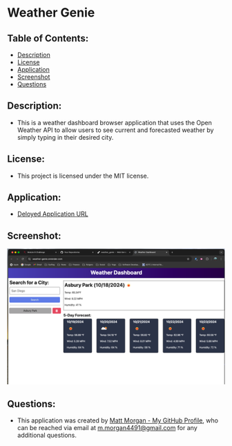 # Weather Genie

## Table of Contents:
- [Description](#description)
- [License](#license)
- [Application](#application)
- [Screenshot](#screenshot)
- [Questions](#questions)


## Description:
- This is a weather dashboard browser application that uses the Open Weather API to allow users to see current and forecasted weather by simply typing in their desired city.

  
## License:
- This project is licensed under the MIT license.

  
## Application:
- [Deloyed Application URL](https://weather-genie.onrender.com)


## Screenshot:
![Weather Genie Screenshot](./weather_genie_screenshot.png)


## Questions:
- This application was created by [Matt Morgan - My GitHub Profile](https://github.com/morgan4491), who can be reached via email at m.morgan4491@gmail.com for any additional questions.

